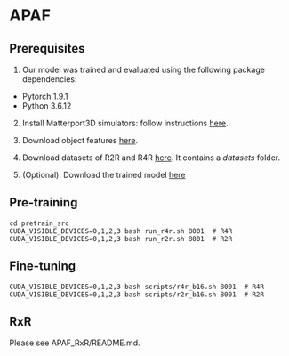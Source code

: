 # APAF

## Prerequisites
1. Our model was trained and evaluated using the following package dependencies:
* Pytorch 1.9.1
* Python 3.6.12

2. Install Matterport3D simulators: follow instructions [here](https://github.com/peteanderson80/Matterport3DSimulator).

3. Download object features [here](https://huggingface.co/datasets/bowen666212/APAF_object_features).

4. Download datasets of R2R and R4R [here](https://huggingface.co/datasets/bowen666212/APAF). It contains a *datasets* folder.

5. (Optional). Download the trained model [here](https://huggingface.co/bowen666212/APAF)

## Pre-training
```
cd pretrain_src
CUDA_VISIBLE_DEVICES=0,1,2,3 bash run_r4r.sh 8001  # R4R
CUDA_VISIBLE_DEVICES=0,1,2,3 bash run_r2r.sh 8001  # R2R
```
## Fine-tuning
```
CUDA_VISIBLE_DEVICES=0,1,2,3 bash scripts/r4r_b16.sh 8001  # R4R
CUDA_VISIBLE_DEVICES=0,1,2,3 bash scripts/r2r_b16.sh 8001  # R2R
```

## RxR
Please see APAF_RxR/README.md.
